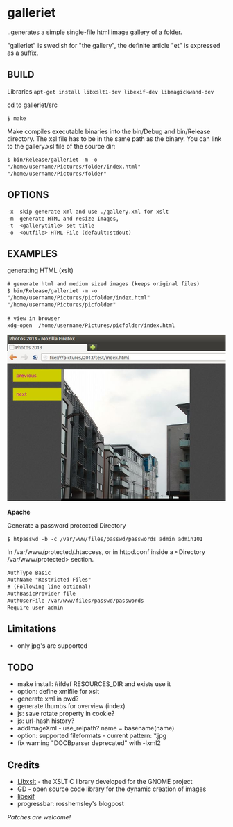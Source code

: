 galleriet
=========

..generates a simple single-file html image gallery of a folder.

"galleriet" is swedish for "the gallery", 
the definite article "et" is expressed as a suffix.


BUILD
-----

Libraries 
`apt-get install libxslt1-dev libexif-dev libmagickwand-dev`

  
cd to  galleriet/src  
```
$ make
```

Make compiles executable binaries into the bin/Debug and bin/Release directory.
The xsl file has to be in the same path as the binary.
You can link to the gallery.xsl file of the source dir:

```
$ bin/Release/galleriet -m -o  "/home/username/Pictures/folder/index.html" "/home/username/Pictures/folder"
```


OPTIONS
-------

```
-x  skip generate xml and use ./gallery.xml for xslt
-m  generate HTML and resize Images,
-t  <gallerytitle> set title
-o  <outfile> HTML-File (default:stdout)
```


EXAMPLES
--------

generating HTML (xslt)
```
# generate html and medium sized images (keeps original files)
$ bin/Release/galleriet -m -o  "/home/username/Pictures/picfolder/index.html" "/home/username/Pictures/picfolder"

# view in browser
xdg-open  /home/username/Pictures/picfolder/index.html
```


![Screenshot](https://github.com/pce/galleriet/raw/master/xslgalleriet.jpg)


**Apache**  

Generate a password protected Directory  
```
$ htpasswd -b -c /var/www/files/passwd/passwords admin admin101
```
In /var/www/protected/.htaccess, or in httpd.conf inside a <Directory /var/www/protected> section.
```
AuthType Basic
AuthName "Restricted Files"
# (Following line optional)
AuthBasicProvider file
AuthUserFile /var/www/files/passwd/passwords
Require user admin 
```


Limitations
-----------

* only jpg's are supported


TODO
----

* make install: #ifdef RESOURCES_DIR and exists use it 
* option: define xmlfile for xslt
* generate xml in pwd?
* generate thumbs for overview (index)
* js: save rotate property in cookie? 
* js: url-hash history?
* addImageXml - use_relpath? name = basename(name) 
* option: supported fileformats - current pattern: *.jpg
* fix warning "DOCBparser deprecated" with -lxml2


Credits
-------

* [Libxslt](https://xmlsoft.org/xslt/) - the XSLT C library developed for the GNOME project
* [GD](http://www.boutell.com/gd/) - open source code library for the dynamic creation of images  
* [libexif](http://libexif.sourceforge.net/)
* progressbar: rosshemsley's blogpost



*Patches are welcome!*

